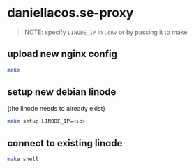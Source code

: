 # daniellacos.se-proxy

> NOTE: specify `LINODE_IP` in `.env` or by passing it to make

## upload new nginx config

```sh
make
```

## setup new debian linode

(the linode needs to already exist)

```sh
make setup LINODE_IP=<ip>
```

## connect to existing linode

```sh
make shell
```

